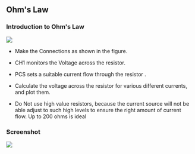 Ohm's Law
---

### Introduction to Ohm's Law

![](file:///android_asset/DOC_HTML/apps/images/schematics/ohms.svg@100%|auto)

* Make the Connections as shown in the figure.

* CH1 monitors the Voltage across the resistor.

* PCS sets a suitable current flow through the resistor .

* Calculate the voltage across the resistor for various different currents, and plot them.
	
* Do Not use high value resistors, because the current source will not be able adjust to such high levels to ensure the right amount of current flow. Up to 200 ohms is ideal

### Screenshot

![](file:///android_asset/DOC_HTML/apps/images/screenshots/ohms_law.png@100%|auto)

